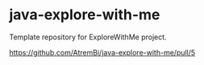 # java-explore-with-me
Template repository for ExploreWithMe project.

https://github.com/AtremBi/java-explore-with-me/pull/5